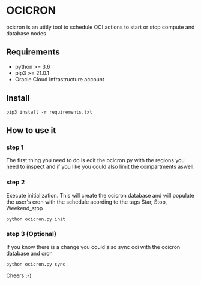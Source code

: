 # OCICRON

ocicron is an utitly tool to schedule OCI actions to start or stop compute and database nodes

## Requirements
- python >= 3.6
- pip3 >= 21.0.1
- Oracle Cloud Infrastructure account


## Install

```
pip3 install -r requirements.txt
```

## How to use it 

### step 1
The first thing you need to do is edit the ocicron.py with the regions you need to inspect and if you like you could also limit the compartments aswell. 

### step 2
Execute initialization. This will create the ocicron database and will populate the user's cron with the schedule acording to the tags Star, Stop, Weekend_stop

```
python ocicron.py init
```
### step 3 (Optional)
If you know there is a change you could also sync oci with the ocicron database and cron

```
python ocicron.py sync
```

Cheers ;-)
